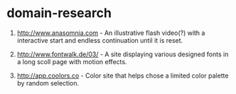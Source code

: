 # domain-research

1) http://www.anasomnia.com - An illustrative flash video(?) with a interactive start and endless continuation until it is reset.

2) http://www.fontwalk.de/03/ - A site displaying various designed fonts in a long scoll page with motion effects.

3) http://app.coolors.co - Color site that helps chose a limited color palette by random selection.
